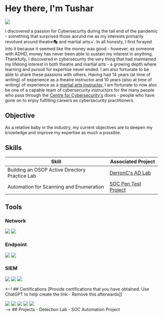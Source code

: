 # Hey there, I'm Tushar
<a href="https://linkedin.com/in/gwalchmei"><img src="https://img.shields.io/badge/-LinkedIn-0072b1?&style=for-the-badge&logo=linkedin&logoColor=white" /></a>

I discovered a passion for Cybersecurity during the tail end of the pandemic - something that surprised those aorund me as my interests primarily revolved around theatre🎭 and martial arts⚔️. In all honesty, I first forayed into it because it seemed like the money was good - however, as someone with ADHD, money has never been able to sustain my interest in anything. Thankfully, I discovered in cybersecurity the very thing that had maintained my lifelong interest in both theatre and martial arts - a growing depth where learning and pursuit for expertise never ended. I am also fortunate to be able to share these passions with others. Having had 14 years (at time of writing) of experience as a theatre instructor and 10 years (also at time of writing) of experience as a <a href="https://www.kalisingapore.com/instructors">martial arts instructor</a>, I am fortunate to now also be one of a capable team of cybersecurity instructors for the many people who pass through the <a href="https://www.centreforcybersecurity.com/en-sg">Centre for Cybersecurity's</a> doors - people who have gone on to enjoy fulfilling careers as cybersecurity practitioners.

## Objective

As a relative baby in the industry, my current objectives are to deepen my knowledge and improve my expertise as much a possible.

## Skills

| Skill                                         | Associated Project         |
|-----------------------------------------------|----------------------------|
| Building an OSCP Active Directory Practice Lab | <a href="https://hackmd.io/@gwalchmei/SyB7bztlR">DerronC's AD Lab</a>|
| Automation for Scanning and Enumeration | <a href="https://github.com/gwalchmei151/perseus-sh">SOC Pen Test Project</a>|

## Tools

### Network
<div>
    <img src="https://img.shields.io/badge/-Wireshark-1679A7?&style=for-the-badge&logo=Wireshark&logoColor=white" />
    <img src="https://img.shields.io/badge/-Open%20vSwitch-2AABEE?&style=for-the-badge&logo=Open-vSwitch&logoColor=white" />

</div>

### Endpoint
<div>
    <img src="https://img.shields.io/badge/-Microsoft_Defender_for_Endpoint-00A4EF?&style=for-the-badge&logo=Microsoft&logoColor=white" />
    <img src="https://img.shields.io/badge/-Velociraptor-4B275F?&style=for-the-badge&logo=Velociraptor&logoColor=white" />
</div>

### SIEM
<div>
    <img src="https://img.shields.io/badge/-Microsoft_Sentinel-0078D4?&style=for-the-badge&logo=Microsoft&logoColor=white" />
    <img src="https://img.shields.io/badge/-Splunk-000000?&style=for-the-badge&logo=Splunk&logoColor=white" />
    <img src="https://img.shields.io/badge/-Elastic-005571?&style=for-the-badge&logo=Elastic&logoColor=white" />
</div>

<--! ## Certifications
[Provide certifications that you have obtained. Use ChatGPT to help create the link - Remove this afterwards]]
<div>
<img src="https://img.shields.io/badge/-Security%2B-FF0000?&style=for-the-badge&logo=CompTIA&logoColor=white" />
<img src="https://img.shields.io/badge/-Network%2B-007ACC?&style=for-the-badge&logo=CompTIA&logoColor=white" />
<img src="https://img.shields.io/badge/-A%2B-4D4D4D?&style=for-the-badge&logo=CompTIA&logoColor=white" />
<img src="https://img.shields.io/badge/-CDSA-006400?&style=for-the-badge&logoColor=white" />
<img src="https://img.shields.io/badge/-CCD-000080?&style=for-the-badge&logoColor=white" />
</div>
-->
## Projects
- Detection Lab
- SOC Automation Project
